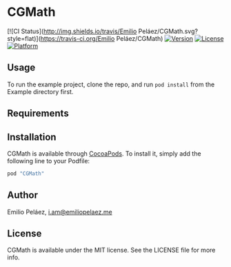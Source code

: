 # CGMath

[![CI Status](http://img.shields.io/travis/Emilio Peláez/CGMath.svg?style=flat)](https://travis-ci.org/Emilio Peláez/CGMath)
[![Version](https://img.shields.io/cocoapods/v/CGMath.svg?style=flat)](http://cocoapods.org/pods/CGMath)
[![License](https://img.shields.io/cocoapods/l/CGMath.svg?style=flat)](http://cocoapods.org/pods/CGMath)
[![Platform](https://img.shields.io/cocoapods/p/CGMath.svg?style=flat)](http://cocoapods.org/pods/CGMath)

## Usage

To run the example project, clone the repo, and run `pod install` from the Example directory first.

## Requirements

## Installation

CGMath is available through [CocoaPods](http://cocoapods.org). To install
it, simply add the following line to your Podfile:

```ruby
pod "CGMath"
```

## Author

Emilio Peláez, i.am@emiliopelaez.me

## License

CGMath is available under the MIT license. See the LICENSE file for more info.

